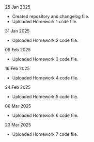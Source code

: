 25 Jan 2025 
- Created repository and changelog file.
- Uploaded Homework 1 code file.

31 Jan 2025
- Uploaded Homework 2 code file.

09 Feb 2025
- Uploaded Homework 3 code file.

16 Feb 2025
- Uploaded Homework 4 code file.

24 Feb 2025
- Uploaded Homework 5 code file.

06 Mar 2025
- Uploaded Homework 6 code file.

23 Mar 2025
- Uploaded Homework 7 code file.
